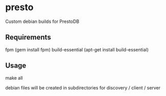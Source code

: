 presto
=====

Custom debian builds for PrestoDB

Requirements
----
fpm (gem install fpm)
build-essential (apt-get install build-essential)

Usage
----
make all

debian files will be created in subdirectories for discovery / client / server
